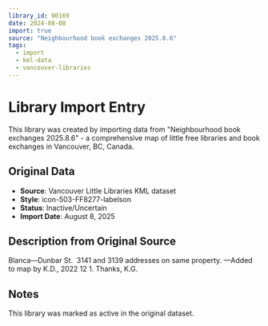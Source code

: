 ```yaml
---
library_id: 00169
date: 2024-08-08
import: true
source: "Neighbourhood book exchanges 2025.8.6"
tags:
  - import
  - kml-data
  - vancouver-libraries
---
```


# Library Import Entry

This library was created by importing data from "Neighbourhood book exchanges 2025.8.6" - a comprehensive map of little free libraries and book exchanges in Vancouver, BC, Canada.

## Original Data

- **Source**: Vancouver Little Libraries KML dataset
- **Style**: icon-503-FF8277-labelson
- **Status**: Inactive/Uncertain
- **Import Date**: August 8, 2025

## Description from Original Source

Blanca—Dunbar St.  
3141 and 3139 addresses on same property.
—Added to map by K.D., 2022 12 1. 
Thanks, K.G.  



## Notes

This library was marked as active in the original dataset.
